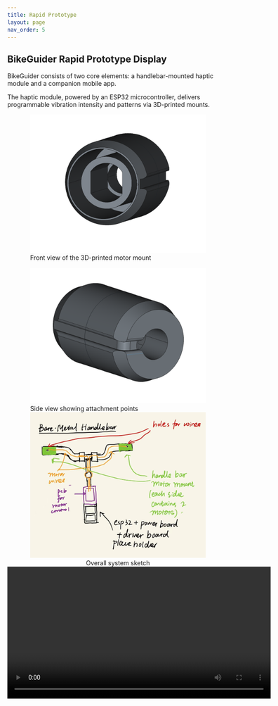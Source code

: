 ```yaml
---
title: Rapid Prototype
layout: page
nav_order: 5
---
```


## BikeGuider Rapid Prototype Display 

BikeGuider consists of two core elements: a handlebar-mounted haptic module and a companion mobile app. 

The haptic module, powered by an ESP32 microcontroller, delivers programmable vibration intensity and patterns via 3D-printed mounts.

<div style="display: flex; justify-content: center; gap: 1rem; flex-wrap: wrap;">
  <figure style="margin: 0;">
    <img src="Images/handlebar_fixed_compon_1.png"
         alt="Front view of handlebar motor mount"
         width="400">
    <figcaption>Front view of the 3D-printed motor mount</figcaption>
  </figure>
  <figure style="margin: 0;">
    <img src="Images/handlebar_fixed_compon_2.png"
         alt="Side view of handlebar motor mount"
         width="400">
    <figcaption>Side view showing attachment points</figcaption>
  </figure>
</div>

<div style="text-align: center;">
  <img src="Images/rapid_prototype_sketch.jpg" alt="rapid_proto_sketch" width="400">
  <figcaption>Overall system sketch</figcaption>
</div>

<video width="600" controls>
  <source 
    src="{{ '/Video/vibrating_motor_demo.mp4' | relative_url }}" 
    type="video/mp4">
  <!-- fallback text -->
  Your browser doesn’t support embedded videos.
</video>





